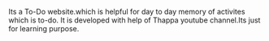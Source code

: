 Its a To-Do website.which is helpful for day to day memory of activites which is to-do.
It is developed with help of Thappa youtube channel.Its just for learning purpose. 